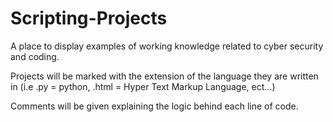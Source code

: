 # Scripting-Projects
A place to display examples of working knowledge related to cyber security and coding.

Projects will be marked with the extension of the language they are written in (i.e .py = python, .html = Hyper Text Markup Language, ect...)

Comments will be given explaining the logic behind each line of code.
